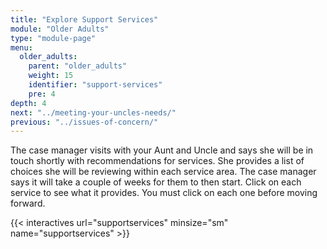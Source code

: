 ```yaml
---
title: "Explore Support Services"
module: "Older Adults"
type: "module-page"
menu:
  older_adults:
    parent: "older_adults"
    weight: 15
    identifier: "support-services"
    pre: 4
depth: 4
next: "../meeting-your-uncles-needs/"
previous: "../issues-of-concern/"
---
```

<div class="pageblock"><p>The case manager visits with your Aunt and Uncle and says she will be in touch shortly with recommendations for services. She provides a list of choices she will be reviewing within each service area. The case manager says it will take a couple of weeks for them to then start.  Click on each service to see what it provides.  You must click on each one before moving forward. </p>
</div>

{{< interactives url="supportservices" minsize="sm" name="supportservices" >}}
